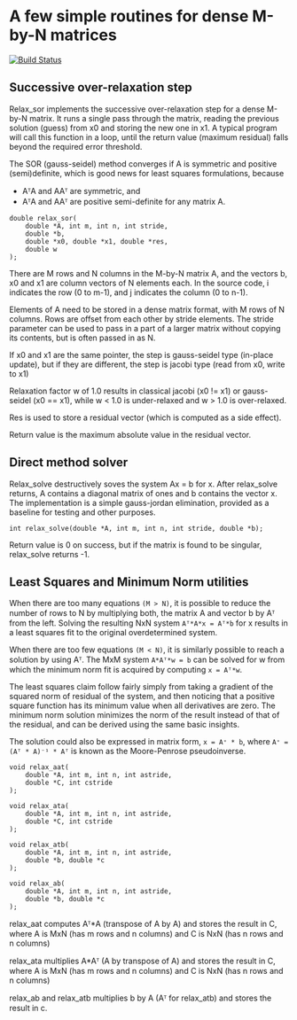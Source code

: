 # A few simple routines for dense M-by-N matrices

[![Build Status](https://travis-ci.org/aki5/librelax.svg?branch=master)](https://travis-ci.org/aki5/librelax)

## Successive over-relaxation step

Relax_sor implements the successive over-relaxation step for a dense M-by-N matrix. It runs a single pass through the matrix, reading the previous solution (guess) from x0 and storing the new one in x1. A typical program will call this function in a loop, until the return value (maximum residual) falls beyond the required error threshold.

The SOR (gauss-seidel) method converges if A is symmetric and positive (semi)definite, which is good news for least squares formulations, because

* AᵀA and AAᵀ are symmetric, and
* AᵀA and AAᵀ are positive semi-definite for any matrix A.

```
double relax_sor(
	double *A, int m, int n, int stride,
	double *b,
	double *x0, double *x1, double *res,
	double w
);
```

There are M rows and N columns in the M-by-N matrix A, and the vectors b, x0 and x1 are column vectors of N elements each. In the source code, i indicates the row (0 to m-1), and j indicates the column (0 to n-1).

Elements of A need to be stored in a dense matrix format, with M rows of N columns. Rows are offset from each other by stride elements. The  stride parameter can be used to pass in a part of a larger matrix without copying its contents, but is often passed in as N.

If x0 and x1  are the same pointer, the step is gauss-seidel type (in-place update), but if they are different, the step is jacobi type (read from x0, write to x1)

Relaxation factor w of 1.0 results in classical jacobi (x0 != x1) or gauss-seidel (x0 == x1), while w < 1.0 is under-relaxed and w > 1.0 is over-relaxed.

Res is used to store a residual vector (which is computed as a side effect).

Return value is the maximum absolute value in the residual vector.

## Direct method solver

Relax_solve destructively soves the system Ax = b for x. After relax_solve returns, A contains a diagonal matrix of ones and b contains the vector x.
The implementation is a simple gauss-jordan elimination, provided as a baseline for testing and other purposes.

```
int relax_solve(double *A, int m, int n, int stride, double *b);
```

Return value is 0 on success, but if the matrix is found to be singular, relax_solve returns -1.

## Least Squares and Minimum Norm utilities

When there are too many equations `(M > N)`, it is possible to reduce the number of rows to N by multiplying both, the matrix A and vector b by Aᵀ from the left. Solving the resulting NxN system `Aᵀ*A*x = Aᵀ*b` for x results in a least squares fit to the original overdetermined system.

When there are too few equations `(M < N)`, it is similarly possible to reach a solution by using Aᵀ. The MxM system `A*Aᵀ*w = b` can be solved for w from which the minimum norm fit is acquired by computing `x = Aᵀ*w`.

The least squares claim follow fairly simply from taking a gradient of the squared norm of residual of the system, and then noticing that a positive square function has its minimum value when all derivatives are zero. The minimum norm solution minimizes the norm of the result instead of that of the residual, and can be derived using the same basic insights.

The solution could also be expressed in matrix form, `x = A⁺ * b`, where `A⁺ = (Aᵀ * A)⁻¹ * Aᵀ` is known as the Moore-Penrose pseudoinverse.

```
void relax_aat(
	double *A, int m, int n, int astride,
	double *C, int cstride
);

void relax_ata(
	double *A, int m, int n, int astride,
	double *C, int cstride
);

void relax_atb(
	double *A, int m, int n, int astride,
	double *b, double *c
);

void relax_ab(
	double *A, int m, int n, int astride,
	double *b, double *c
);
```

relax_aat computes Aᵀ*A (transpose of A by A) and stores the result in C, where A is MxN (has m rows and n columns) and C is NxN (has n rows and n columns)

relax_ata multiplies A*Aᵀ (A by transpose of A) and stores the result in C, where A is MxN (has m rows and n columns) and C is NxN (has n rows and n columns)

relax_ab and relax_atb multiplies b by A (Aᵀ for relax_atb) and stores the result in c.
